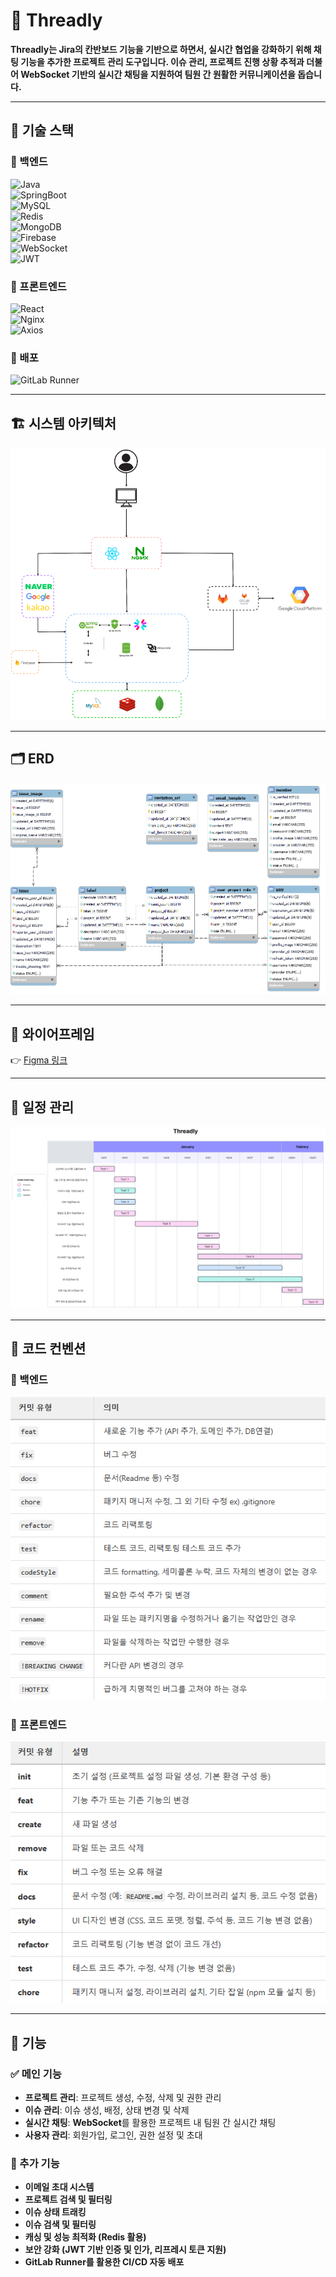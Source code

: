 # 🚀 Threadly
**Threadly는 Jira의 칸반보드 기능을 기반으로 하면서, 실시간 협업을 강화하기 위해 채팅 기능을 추가한 프로젝트 관리 도구입니다.
이슈 관리, 프로젝트 진행 상황 추적과 더불어 WebSocket 기반의 실시간 채팅을 지원하여 팀원 간 원활한 커뮤니케이션을 돕습니다.**

---

## 📌 기술 스택

### 🔹 백엔드
![Java](https://img.shields.io/badge/Java-ED8B00?style=for-the-badge&logo=openjdk&logoColor=white)  
![SpringBoot](https://img.shields.io/badge/SpringBoot-6DB33F?style=for-the-badge&logo=springboot&logoColor=white)  
![MySQL](https://img.shields.io/badge/MySQL-4479A1?style=for-the-badge&logo=mysql&logoColor=white)  
![Redis](https://img.shields.io/badge/Redis-DC382D?style=for-the-badge&logo=redis&logoColor=white)  
![MongoDB](https://img.shields.io/badge/MongoDB-47A248?style=for-the-badge&logo=mongodb&logoColor=white)  
![Firebase](https://img.shields.io/badge/Firebase-FFCA28?style=for-the-badge&logo=firebase&logoColor=black)  
![WebSocket](https://img.shields.io/badge/WebSocket-000000?style=for-the-badge&logo=websocket&logoColor=white)  
![JWT](https://img.shields.io/badge/JWT-000000?style=for-the-badge&logo=jsonwebtokens&logoColor=white)

### 🔹 프론트엔드
![React](https://img.shields.io/badge/React-61DAFB?style=for-the-badge&logo=react&logoColor=black)  
![Nginx](https://img.shields.io/badge/Nginx-009639?style=for-the-badge&logo=nginx&logoColor=white)  
![Axios](https://img.shields.io/badge/Axios-5A29E4?style=for-the-badge&logo=axios&logoColor=white)

### 🔹 배포
![GitLab Runner](https://img.shields.io/badge/GitLab%20Runner-FC6D26?style=for-the-badge&logo=gitlab&logoColor=white)

---

## 🏗️ 시스템 아키텍처
![architecture.png](img%2Farchitecture.png)

---

## 🗂 ERD
![ERD](img/ERD.png)

---

## 🎨 와이어프레임
👉 [Figma 링크](https://www.figma.com/design/jPUtIC4aj6eWIFThgUOOIN/%EC%97%98%EB%A6%AC%EC%8A%A4-%ED%8F%AC%ED%8A%B8%ED%8F%B4%EB%A6%AC%EC%98%A4%ED%8A%B8%EB%9E%99-1%EC%B0%A8-%ED%94%84%EB%A1%9C%EC%A0%9D%ED%8A%B8?node-id=0-1&p=f&t=KZs31uNgFLwv4KjM-0)

---

## 📅 일정 관리
![Kanban](img/kanban.png)

---

## 📜 코드 컨벤션

### 🔹 백엔드
![BackEnd Convention](img/backEndConvention.png)

### 🔹 프론트엔드
![FrontEnd Convention](img/frontEndConvention.png)

---

## 🚀 기능

### ✅ 메인 기능
- **프로젝트 관리**: 프로젝트 생성, 수정, 삭제 및 권한 관리
- **이슈 관리**: 이슈 생성, 배정, 상태 변경 및 삭제
- **실시간 채팅**: **WebSocket**를 활용한 프로젝트 내 팀원 간 실시간 채팅
- **사용자 관리**: 회원가입, 로그인, 권한 설정 및 초대

### 📌 추가 기능
- **이메일 초대 시스템**
- **프로젝트 검색 및 필터링**
- **이슈 상태 트래킹**
- **이슈 검색 및 필터링**
- **캐싱 및 성능 최적화 (Redis 활용)**
- **보안 강화 (JWT 기반 인증 및 인가, 리프레시 토큰 지원)**
- **GitLab Runner를 활용한 CI/CD 자동 배포**
